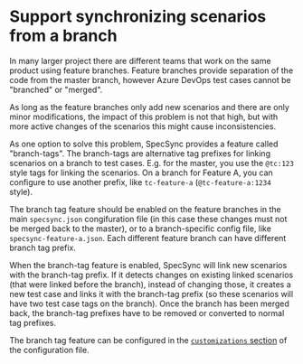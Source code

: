 # Support synchronizing scenarios from a branch

In many larger project there are different teams that work on the same product using feature branches. Feature branches provide separation of the code from the master branch, however Azure DevOps test cases cannot be "branched" or "merged".

As long as the feature branches only add new scenarios and there are only minor modifications, the impact of this problem is not that high, but with more active changes of the scenarios this might cause inconsistencies.

As one option to solve this problem, SpecSync provides a feature called "branch-tags". The branch-tags are alternative tag prefixes for linking scenarios on a branch to test cases. E.g. for the master, you use the `@tc:123` style tags for linking the scenarios. On a branch for Feature A, you can configure to use another prefix, like `tc-feature-a` \(`@tc-feature-a:1234` style\). 

The branch tag feature should be enabled on the feature branches in the main `specsync.json` congifuration file \(in this case these changes must not be merged back to the master\), or to a branch-specific config file, like `specsync-feature-a.json`. Each different feature branch can have different branch tag prefix.

When the branch-tag feature is enabled, SpecSync will link new scenarios with the branch-tag prefix. If it detects changes on existing linked scenarios \(that were linked before the branch\), instead of changing those, it creates a new test case and links it with the branch-tag prefix \(so these scenarios will have two test case tags on the branch\). Once the branch has been merged back, the branch-tag prefixes have to be removed or converted to normal tag prefixes.

The branch tag feature can be configured in the [`customizations` section](../configuration/configuration-customizations.md) of the configuration file.

